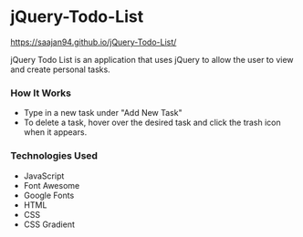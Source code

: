 # jQuery-Todo-List
https://saajan94.github.io/jQuery-Todo-List/

jQuery Todo List is an application that uses jQuery to allow the user to view and create personal tasks.

### How It Works
* Type in a new task under "Add New Task"
* To delete a task, hover over the desired task and click the trash icon when it appears.

### Technologies Used
* JavaScript
* Font Awesome
* Google Fonts
* HTML
* CSS
* CSS Gradient
